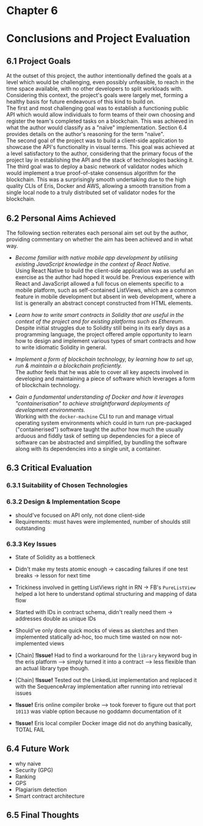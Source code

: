 # Chapter 6
# Conclusions and Project Evaluation

## 6.1 Project Goals
At the outset of this project, the author intentionally defined the goals at a level which would be challenging, even possibly unfeasible, to reach in the time space available, with no other developers to split workloads with. Considering this context, the project's goals were largely met, forming a healthy basis for future endeavours of this kind to build on.  
The first and most challenging goal was to establish a functioning public API which would allow individuals to form teams of their own choosing and register the team's completed tasks on a blockchain. This was achieved in what the author would classify as a "naïve" implementation. Section 6.4 provides details on the author's reasoning for the term  "naïve".  
The second goal of the project was to build a client-side application to showcase the API's functionality in visual terms. This goal was achieved at a level satisfactory to the author, considering that the primary focus of the project lay in establishing the API and the stack of technologies backing it.  
The third goal was to deploy a basic network of validator nodes which would implement a true proof-of-stake consensus algorithm for the blockchain. This was a surprisingly smooth undertaking due to the high quality CLIs of Eris, Docker and AWS, allowing a smooth transition from a single local node to a truly distributed set of validator nodes for the blockchain.


## 6.2 Personal Aims Achieved
The following section reiterates each personal aim set out by the author, providing commentary on whether the aim has been achieved and in what way.

- _Become familiar with native mobile app development by utilising existing JavaScript knowledge in the context of React Native._  
Using React Native to build the client-side application was as useful an exercise as the author had hoped it would be. Previous experience with React and JavaScript allowed a full focus on elements specific to a mobile platform, such as self-contained ListViews, which are a common feature in mobile development but absent in web development, where a list is generally an abstract concept constructed from HTML elements.

- _Learn how to write smart contracts in Solidity that are useful in the context of the project and for existing platforms such as Ethereum._  
Despite initial struggles due to Solidity still being in its early days as a programming language, the project offered ample opportunity to learn how to design and implement various types of smart contracts and how to write idiomatic Solidity in general.

- _Implement a form of blockchain technology, by learning how to set up, run & maintain a a blockchain proficiently._  
The author feels that he was able to cover all key aspects involved in developing and maintaining a piece of software which leverages a form of blockchain technology.

- _Gain a fundamental understanding of Docker and how it leverages "containerisation" to achieve straightforward deployments of development environments._  
Working with the `docker-machine` CLI to run and manage virtual operating system environments which could in turn run pre-packaged ("containerised") software taught the author how much the usually arduous and fiddly task of setting up dependencies for a piece of software can be abstracted and simplified, by bundling the software along with its dependencies into a single unit, a container.


## 6.3 Critical Evaluation
### 6.3.1 Suitability of Chosen Technologies


### 6.3.2 Design & Implementation Scope
- should've focused on API only, not done client-side
- Requirements: must haves were implemented, number of shoulds still outstanding

### 6.3.3 Key Issues


- State of Solidity as a bottleneck
- Didn't make my tests atomic enough -> cascading failures if one test breaks -> lesson for next time
- Trickiness involved in getting ListViews right in RN -> FB's `PureListView` helped a lot here to understand optimal structuring and mapping of data flow
- Started with IDs in contract schema, didn't really need them -> addresses double as unique IDs
- Should've only done quick mocks of views as sketches and then implemented statically ad-hoc, too much time wasted on now not-implemented views

- [Chain] **!Issue!** Had to find a workaround for the `library` keyword bug in the eris platform --> simply turned it into a contract --> less flexible than an actual library type though.
- [Chain] **!Issue!** Tested out the LinkedList implementation and replaced it with the SequenceArray implementation after running into retrieval issues
- **!Issue!** Eris online compiler broke --> took forever to figure out that port `10113` was viable option because no goddamn documentation of it
- **!Issue!** Eris local compiler Docker image did not do anything basically, TOTAL FAIL


## 6.4 Future Work
- why naive
- Security (GPG)
- Ranking
- GPS
- Plagiarism detection
- Smart contract architecture


## 6.5 Final Thoughts
